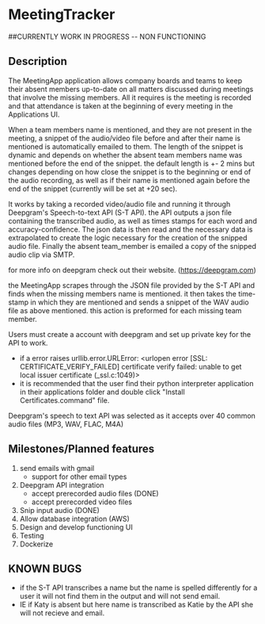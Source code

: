# MeetingTracker
##CURRENTLY WORK IN PROGRESS -- NON FUNCTIONING
## Description
The MeetingApp application allows company boards and teams to keep their absent members up-to-date on all matters 
discussed during meetings that involve the missing members. All it requires is the meeting is recorded and that 
attendance is taken at the beginning of every meeting in the Applications UI.

When a team members name is mentioned, and they are not present in the meeting, a snippet of the audio/video file 
before and after their name is mentioned is automatically emailed to them. The length of the snippet is dynamic 
and depends on whether the absent team members name was mentioned before the end of the snippet. the default length
is +- 2 mins but changes depending on how close the snippet is to the beginning or end of the audio recording, as well as
if their name is mentioned again before the end of the snippet (currently will be set at +20 sec).

It works by taking a recorded video/audio file and running it through Deepgram's Speech-to-text API (S-T API). 
the API outputs a json file containing the transcribed audio, as well as times stamps for each word and 
accuracy-confidence. The json data is then read and the necessary data is extrapolated to create the logic necessary
for the creation of the snipped audio file. Finally the absent team_member is emailed a copy of the snipped audio clip 
via SMTP.

for more info on deepgram check out their website. (https://deepgram.com) 

the MeetingApp scrapes through the JSON file provided by the S-T API and finds when the missing members name is mentioned. it then takes the time-stamp in which they are mentioned and sends a snippet of the WAV audio file as above mentioned. this action is 
preformed for each missing team member.

Users must create a account with deepgram and set up private key for the API to work.
- if a error raises urllib.error.URLError: <urlopen error [SSL: CERTIFICATE_VERIFY_FAILED] certificate verify failed: unable to get local issuer certificate (_ssl.c:1049)>
- it is recommended that the user find their python interpreter application in their applications folder and double click 
"Install Certificates.command" file.

Deepgram's speech to text API was selected as it accepts over 40 common audio files (MP3, WAV, FLAC, M4A) 

## Milestones/Planned features
1. send emails with gmail 
   - support for other email types
2. Deepgram API integration 
   - accept prerecorded audio files (DONE)
   - accept prerecorded video files
3. Snip input audio (DONE)
4. Allow database integration (AWS)
5. Design and develop functioning UI
6. Testing
7. Dockerize


## KNOWN BUGS
- if the S-T API transcribes a name but the name is spelled differently for a user it will not find them in the output and will not send email. 
- IE if Katy is absent but here name is transcribed as Katie by the API she will not recieve and email.
